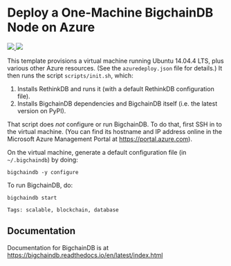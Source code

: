 # Deploy a One-Machine BigchainDB Node on Azure

<a href="https://portal.azure.com/#create/Microsoft.Template/uri/https%3A%2F%2Fraw.githubusercontent.com%2FAzure%2Fazure-quickstart-templates%2Fmaster%2F100-STARTER-TEMPLATE-with-VALIDATION%2Fazuredeploy.json" target="_blank">
<img src="http://azuredeploy.net/deploybutton.png"/>
</a>
<a href="http://armviz.io/#/?load=https%3A%2F%2Fraw.githubusercontent.com%2FAzure%2Fazure-quickstart-templates%2Fmaster%2F100-STARTER-TEMPLATE-with-VALIDATION%2Fazuredeploy.json" target="_blank">
<img src="http://armviz.io/visualizebutton.png"/>
</a>

This template provisions a virtual machine running Ubuntu 14.04.4 LTS, plus various other Azure resources. (See the `azuredeploy.json` file for details.) It then runs the script `scripts/init.sh`, which:

1. Installs RethinkDB and runs it (with a default RethinkDB configuration file).
2. Installs BigchainDB dependencies and BigchainDB itself (i.e. the latest version on PyPI).

That script does _not_ configure or run BigchainDB. To do that, first SSH in to the virtual machine. (You can find its hostname and IP address online in the Microsoft Azure Management Portal at https://portal.azure.com).

On the virtual machine, generate a default configuration file (in `~/.bigchaindb`) by doing:
```text
bigchaindb -y configure
```

To run BigchainDB, do:
```text
bigchaindb start
```

`Tags: scalable, blockchain, database`

## Documentation

Documentation for BigchainDB is at https://bigchaindb.readthedocs.io/en/latest/index.html
